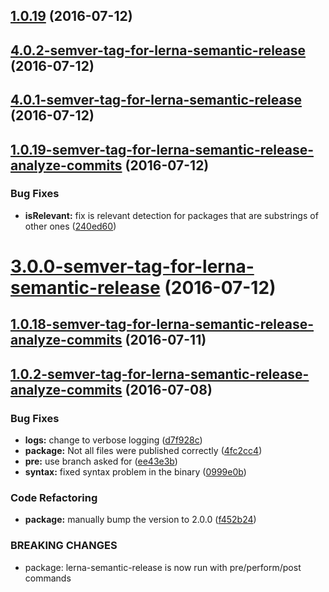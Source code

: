 <a name="1.0.19"></a>
## [1.0.19](https://github.com/atlassian/https://github.com/atlassian/lerna-semantic-release.git/compare/4.0.2-semver-tag-for-lerna-semantic-release...v1.0.19) (2016-07-12)



<a name="4.0.2-semver-tag-for-lerna-semantic-release"></a>
## [4.0.2-semver-tag-for-lerna-semantic-release](https://github.com/atlassian/https://github.com/atlassian/lerna-semantic-release.git/compare/4.0.1-semver-tag-for-lerna-semantic-release...4.0.2-semver-tag-for-lerna-semantic-release) (2016-07-12)



<a name="4.0.1-semver-tag-for-lerna-semantic-release"></a>
## [4.0.1-semver-tag-for-lerna-semantic-release](https://github.com/atlassian/https://github.com/atlassian/lerna-semantic-release.git/compare/1.0.19-semver-tag-for-lerna-semantic-release-analyze-commits...4.0.1-semver-tag-for-lerna-semantic-release) (2016-07-12)



<a name="1.0.19-semver-tag-for-lerna-semantic-release-analyze-commits"></a>
## [1.0.19-semver-tag-for-lerna-semantic-release-analyze-commits](https://github.com/atlassian/https://github.com/atlassian/lerna-semantic-release.git/compare/3.0.0-semver-tag-for-lerna-semantic-release...1.0.19-semver-tag-for-lerna-semantic-release-analyze-commits) (2016-07-12)


### Bug Fixes

* **isRelevant:** fix is relevant detection for packages that are substrings of other ones ([240ed60](https://github.com/atlassian/https://github.com/atlassian/lerna-semantic-release.git/commit/240ed60))



<a name="3.0.0-semver-tag-for-lerna-semantic-release"></a>
# [3.0.0-semver-tag-for-lerna-semantic-release](https://github.com/atlassian/https://github.com/atlassian/lerna-semantic-release.git/compare/1.0.18-semver-tag-for-lerna-semantic-release-analyze-commits...3.0.0-semver-tag-for-lerna-semantic-release) (2016-07-12)



<a name="1.0.18-semver-tag-for-lerna-semantic-release-analyze-commits"></a>
## [1.0.18-semver-tag-for-lerna-semantic-release-analyze-commits](https://github.com/atlassian/https://github.com/atlassian/lerna-semantic-release.git/compare/1.0.2-semver-tag-for-lerna-semantic-release-analyze-commits...1.0.18-semver-tag-for-lerna-semantic-release-analyze-commits) (2016-07-11)



<a name="1.0.2-semver-tag-for-lerna-semantic-release-analyze-commits"></a>
## [1.0.2-semver-tag-for-lerna-semantic-release-analyze-commits](https://github.com/atlassian/https://github.com/atlassian/lerna-semantic-release.git/compare/1.0.1-semver-tag-for-lerna-semantic-release-analyze-commits...1.0.2-semver-tag-for-lerna-semantic-release-analyze-commits) (2016-07-08)


### Bug Fixes

* **logs:** change to verbose logging ([d7f928c](https://github.com/atlassian/https://github.com/atlassian/lerna-semantic-release.git/commit/d7f928c))
* **package:** Not all files were published correctly ([4fc2cc4](https://github.com/atlassian/https://github.com/atlassian/lerna-semantic-release.git/commit/4fc2cc4))
* **pre:** use branch asked for ([ee43e3b](https://github.com/atlassian/https://github.com/atlassian/lerna-semantic-release.git/commit/ee43e3b))
* **syntax:** fixed syntax problem in the binary ([0999e0b](https://github.com/atlassian/https://github.com/atlassian/lerna-semantic-release.git/commit/0999e0b))


### Code Refactoring

* **package:** manually bump the version to 2.0.0 ([f452b24](https://github.com/atlassian/https://github.com/atlassian/lerna-semantic-release.git/commit/f452b24))


### BREAKING CHANGES

* package: lerna-semantic-release is now run with pre/perform/post commands




